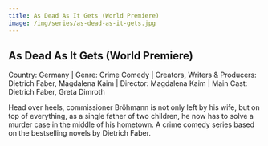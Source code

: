 ```yaml
---
title: As Dead As It Gets (World Premiere)
image: /img/series/as-dead-as-it-gets.jpg
---
```


## As Dead As It Gets (World Premiere)
Country: Germany | Genre: Crime Comedy | Creators, Writers & Producers: Dietrich Faber, Magdalena Kaim | Director: Magdalena Kaim | Main Cast: Dietrich Faber, Greta Dimroth 

Head over heels, commissioner Bröhmann is not only left by his wife, but on top of everything, as a single father of two children, he now has to solve a murder case in the middle of his hometown. A crime comedy series based on the bestselling novels by Dietrich Faber.